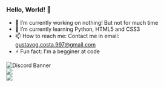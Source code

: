 ### Hello, World! 👋

- 🔭 I’m currently working on nothing! But not for much time
- 🌱 I’m currently learning Python, HTML5 and CSS3
- 📫 How to reach me: Contact me in email: gustavog.costa.997@gmail.com
- ⚡ Fun fact: I'm a begginer at code

![Discord Banner](https://discord.c99.nl/widget/theme-1/576775849160867850.png)
<br>
<img align="center" src="https://github-readme-stats.vercel.app/api?username=Gustavo-daCosta&theme=github_dark&show_icons=true">
<br>
<img align="center" src="https://github-readme-stats.vercel.app/api/top-langs/?username=Gustavo-daCosta&layout=compact&theme=github_dark">
